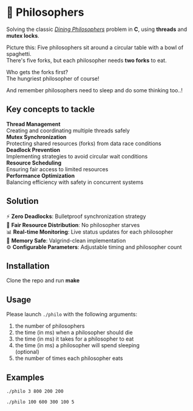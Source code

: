 # 🍝 **Philosophers**

Solving the classic [*Dining Philosophers*](https://en.wikipedia.org/wiki/Dining_philosophers_problem) problem in **C**, using **threads** and **mutex locks**.

Picture this:
Five philosophers sit around a circular table with a bowl of spaghetti.  
There's five forks, but each philosopher needs **two forks** to eat.

Who gets the forks first?  
The hungriest philosopher of course!  

And remember philosophers need to sleep and do some thinking too..!

## Key concepts to tackle

**Thread Management**  
  Creating and coordinating multiple threads safely  
**Mutex Synchronization**  
  Protecting shared resources (forks) from data race conditions  
**Deadlock Prevention**  
  Implementing strategies to avoid circular wait conditions  
**Resource Scheduling**  
  Ensuring fair access to limited resources  
**Performance Optimization**  
  Balancing efficiency with safety in concurrent systems  

## Solution

⚡ **Zero Deadlocks**: Bulletproof synchronization strategy  
🔄 **Fair Resource Distribution**: No philosopher starves  
📊 **Real-time Monitoring**: Live status updates for each philosopher  
🧠 **Memory Safe**: Valgrind-clean implementation  
⚙️ **Configurable Parameters**: Adjustable timing and philosopher count

## Installation

Clone the repo and run **make**

## Usage

Please launch `./philo` with the following arguments:
  1. the number of philosophers
  2. the time (in ms) when a philosopher should die
  3. the time (in ms) it takes for a philosopher to eat
  4. the time (in ms) a philosopher will spend sleeping  
  (optional)  
  5. the number of times each philosopher eats

## Examples

`./philo 3 800 200 200`

`./philo 100 600 300 100 5`

